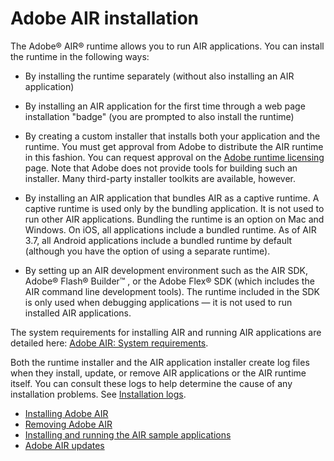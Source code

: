 # Adobe AIR installation

The Adobe® AIR® runtime allows you to run AIR applications. You can install the
runtime in the following ways:

- By installing the runtime separately (without also installing an AIR
  application)

- By installing an AIR application for the first time through a web page
  installation "badge" (you are prompted to also install the runtime)

- By creating a custom installer that installs both your application and the
  runtime. You must get approval from Adobe to distribute the AIR runtime in
  this fashion. You can request approval on the
  [Adobe runtime licensing](http://www.adobe.com/licensing/) page. Note that
  Adobe does not provide tools for building such an installer. Many third-party
  installer toolkits are available, however.

- By installing an AIR application that bundles AIR as a captive runtime. A
  captive runtime is used only by the bundling application. It is not used to
  run other AIR applications. Bundling the runtime is an option on Mac and
  Windows. On iOS, all applications include a bundled runtime. As of AIR 3.7,
  all Android applications include a bundled runtime by default (although you
  have the option of using a separate runtime).

- By setting up an AIR development environment such as the AIR SDK, Adobe®
  Flash® Builder™ , or the Adobe Flex® SDK (which includes the AIR command line
  development tools). The runtime included in the SDK is only used when
  debugging applications — it is not used to run installed AIR applications.

The system requirements for installing AIR and running AIR applications are
detailed here:
[Adobe AIR: System requirements](https://web.archive.org/web/20200408200256/https://www.adobe.com/products/air/tech-specs.html).

Both the runtime installer and the AIR application installer create log files
when they install, update, or remove AIR applications or the AIR runtime itself.
You can consult these logs to help determine the cause of any installation
problems. See
[Installation logs](https://web.archive.org/web/20150520002006/http://kb2.adobe.com/cps/839/cpsid_83989.html).

- [Installing Adobe AIR](./installing-adobe-air.md)
- [Removing Adobe AIR](./removing-adobe-air.md)
- [Installing and running the AIR sample applications](./installing-and-running-the-air-sample-applications.md)
- [Adobe AIR updates](./adobe-air-updates.md)
